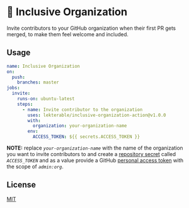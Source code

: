 # 💌 Inclusive Organization

Invite contributors to your GitHub organization when their first PR gets merged, to make them feel welcome and included.

## Usage

```yaml
name: Inclusive Organization
on: 
  push:
    branches: master
jobs:
  invite:
    runs-on: ubuntu-latest
    steps:
      - name: Invite contributor to the organization
        uses: lekterable/inclusive-organization-action@v1.0.0
        with:
          organization: your-organization-name
        env:
          ACCESS_TOKEN: ${{ secrets.ACCESS_TOKEN }}
```
**NOTE:** replace *`your-organization-name`* with the name of the organization you want to invite contributors to and create a [repository secret](https://help.github.com/en/actions/automating-your-workflow-with-github-actions/creating-and-using-encrypted-secrets) called *`ACCESS_TOKEN`* and as a value provide a GitHub [personal access token](https://github.com/settings/tokens) with the scope of *`admin:org`*.

## License

[MIT](LICENSE)